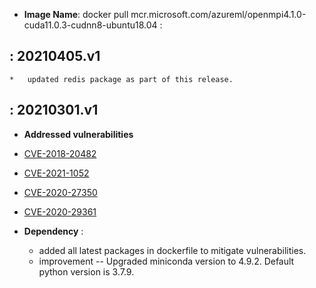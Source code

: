 -  **Image Name**: docker pull mcr.microsoft.com/azureml/openmpi4.1.0-cuda11.0.3-cudnn8-ubuntu18.04 : 

: 20210405.v1
---------------------
  
    *   updated redis package as part of this release.

: 20210301.v1
-------------------

-   **Addressed vulnerabilities**
  
-   [CVE-2018-20482](https://lists.ubuntu.com/archives/ubuntu-security-announce/2021-January/005839.html)
-   [CVE-2021-1052](https://lists.ubuntu.com/archives/ubuntu-security-announce/2021-January/005851.html)
-   [CVE-2020-27350](https://lists.ubuntu.com/archives/ubuntu-security-announce/2020-December/005802.html)
-   [CVE-2020-29361](https://lists.ubuntu.com/archives/ubuntu-security-announce/2021-January/005819.html)

 -   **Dependency** : 
  
     -   added all latest packages in dockerfile to mitigate vulnerabilities.
     -   improvement -- Upgraded miniconda version to 4.9.2. Default python version is 3.7.9.
